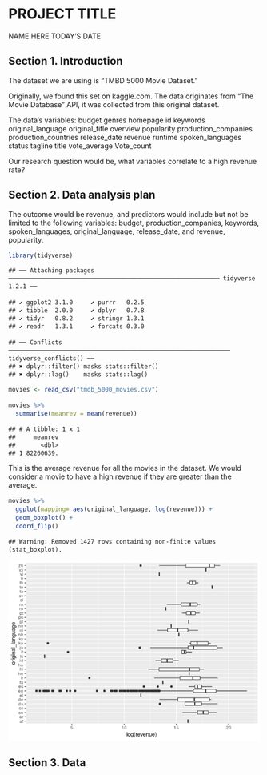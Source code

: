 PROJECT TITLE
================
NAME HERE
TODAY’S DATE

## Section 1. Introduction

The dataset we are using is “TMBD 5000 Movie Dataset.”

Originally, we found this set on kaggle.com. The data originates from
“The Movie Database” API, it was collected from this original dataset.

The data’s variables: budget genres homepage id keywords
original\_language original\_title overview popularity
production\_companies production\_countries release\_date revenue
runtime spoken\_languages status tagline title vote\_average Vote\_count

Our research question would be, what variables correlate to a high
revenue rate?

## Section 2. Data analysis plan

The outcome would be revenue, and predictors would include but not be
limited to the following variables: budget, production\_companies,
keywords, spoken\_languages, original\_language, release\_date, and
revenue,
    popularity.

``` r
library(tidyverse)
```

    ## ── Attaching packages ─────────────────────────────────────────────────────────── tidyverse 1.2.1 ──

    ## ✔ ggplot2 3.1.0     ✔ purrr   0.2.5
    ## ✔ tibble  2.0.0     ✔ dplyr   0.7.8
    ## ✔ tidyr   0.8.2     ✔ stringr 1.3.1
    ## ✔ readr   1.3.1     ✔ forcats 0.3.0

    ## ── Conflicts ────────────────────────────────────────────────────────────── tidyverse_conflicts() ──
    ## ✖ dplyr::filter() masks stats::filter()
    ## ✖ dplyr::lag()    masks stats::lag()

``` r
movies <- read_csv("tmdb_5000_movies.csv")
```

``` r
movies %>%
  summarise(meanrev = mean(revenue)) 
```

    ## # A tibble: 1 x 1
    ##     meanrev
    ##       <dbl>
    ## 1 82260639.

This is the average revenue for all the movies in the dataset. We would
consider a movie to have a high revenue if they are greater than the
average.

``` r
movies %>%
  ggplot(mapping= aes(original_language, log(revenue))) +
  geom_boxplot() +
  coord_flip()
```

    ## Warning: Removed 1427 rows containing non-finite values (stat_boxplot).

![](proposal_files/figure-gfm/unnamed-chunk-3-1.png)<!-- -->

## Section 3. Data

